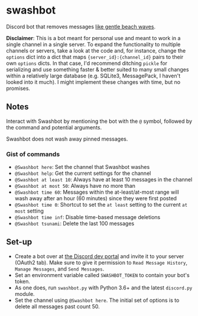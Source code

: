 # swashbot

Discord bot that removes messages [like gentle beach waves](https://www.youtube.com/watch?v=b44ruhi5ji4).

**Disclaimer**: This is a bot meant for personal use and meant to work in a single channel in a single server. To expand the functionality to multiple channels or servers, take a look at the code and, for instance, change the `options` dict into a dict that maps `{server_id}:{channel_id}` pairs to their own `options` dicts. In that case, I'd recommend ditching `pickle` for serializing and use something faster & better suited to many small changes within a relatively large database (e.g. SQLite3, MessagePack, I haven't looked into it much). I might implement these changes with time, but no promises.

## Notes

Interact with Swashbot by mentioning the bot with the `@` symbol, followed by the command and potential arguments.

Swashbot does not wash away pinned messages.

### Gist of commands

* `@Swashbot here`: Set the channel that Swashbot washes
* `@Swashbot help`: Get the current settings for the channel
* `@Swashbot at least 10`: Always have at least 10 messages in the channel
* `@Swashbot at most 50`: Always have no more than
* `@Swashbot time 60`: Messages within the at-least/at-most range will wash away after an hour (60 minutes) since they were first posted
* `@Swashbot time 0`: Shortcut to set the `at least` setting to the current `at most` setting
* `@Swashbot time inf`: Disable time-based message deletions
* `@Swashbot tsunami`: Delete the last 100 messages

## Set-up

* Create a bot over at [the Discord dev portal](https://discordapp.com/developers/applications) and invite it to your server (OAuth2 tab). Make sure to give it permission to `Read Message History`, `Manage Messages`, and `Send Messages`.
* Set an environment variable called `SWASHBOT_TOKEN` to contain your bot's token.
* As one does, run `swashbot.py` with Python 3.6+ and the latest `discord.py` module.
* Set the channel using `@Swashbot here`. The initial set of options is to delete all messages past count 50.